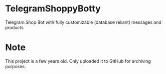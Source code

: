 # TelegramShoppyBotty
Telegram Shop Bot with fully customizable (database reliant) messages and products

# Note
This project is a few years old. Only uploaded it to GitHub for archiving purposes.

